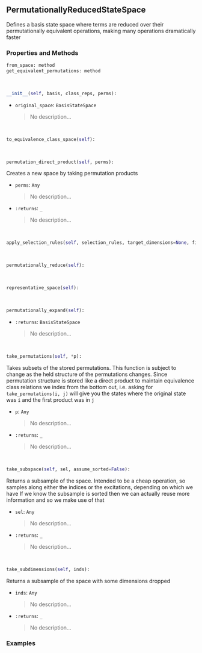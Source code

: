 ## <a id="Psience.BasisReps.StateSpaces.PermutationallyReducedStateSpace">PermutationallyReducedStateSpace</a>
Defines a basis state space where terms are reduced over their
permutationally equivalent operations, making many operations
dramatically faster

### Properties and Methods
```python
from_space: method
get_equivalent_permutations: method
```
<a id="Psience.BasisReps.StateSpaces.PermutationallyReducedStateSpace.__init__" class="docs-object-method">&nbsp;</a>
```python
__init__(self, basis, class_reps, perms): 
```

- `original_space`: `BasisStateSpace`
    >No description...

<a id="Psience.BasisReps.StateSpaces.PermutationallyReducedStateSpace.to_equivalence_class_space" class="docs-object-method">&nbsp;</a>
```python
to_equivalence_class_space(self): 
```

<a id="Psience.BasisReps.StateSpaces.PermutationallyReducedStateSpace.permutation_direct_product" class="docs-object-method">&nbsp;</a>
```python
permutation_direct_product(self, perms): 
```
Creates a new space by taking permutation products
- `perms`: `Any`
    >No description...
- `:returns`: `_`
    >No description...

<a id="Psience.BasisReps.StateSpaces.PermutationallyReducedStateSpace.apply_selection_rules" class="docs-object-method">&nbsp;</a>
```python
apply_selection_rules(self, selection_rules, target_dimensions=None, filter_space=None, parallelizer=None, logger=None, iterations=1, new_state_space_class=None): 
```

<a id="Psience.BasisReps.StateSpaces.PermutationallyReducedStateSpace.permutationally_reduce" class="docs-object-method">&nbsp;</a>
```python
permutationally_reduce(self): 
```

<a id="Psience.BasisReps.StateSpaces.PermutationallyReducedStateSpace.representative_space" class="docs-object-method">&nbsp;</a>
```python
representative_space(self): 
```

<a id="Psience.BasisReps.StateSpaces.PermutationallyReducedStateSpace.permutationally_expand" class="docs-object-method">&nbsp;</a>
```python
permutationally_expand(self): 
```

- `:returns`: `BasisStateSpace`
    >No description...

<a id="Psience.BasisReps.StateSpaces.PermutationallyReducedStateSpace.take_permutations" class="docs-object-method">&nbsp;</a>
```python
take_permutations(self, *p): 
```
Takes subsets of the stored permutations.
        This function is subject to change as the held structure of the permutations
        changes.
        Since permutation structure is stored like a direct product to maintain equivalence
        class relations we index from the bottom out, i.e. asking for `take_permutations(i, j)`
        will give you the states where the original state was `i` and the first product was in `j`
- `p`: `Any`
    >No description...
- `:returns`: `_`
    >No description...

<a id="Psience.BasisReps.StateSpaces.PermutationallyReducedStateSpace.take_subspace" class="docs-object-method">&nbsp;</a>
```python
take_subspace(self, sel, assume_sorted=False): 
```
Returns a subsample of the space.
        Intended to be a cheap operation, so samples
        along either the indices or the excitations, depending
        on which we have
        If we know the subsample is sorted then we can actually reuse more information
        and so we make use of that
- `sel`: `Any`
    >No description...
- `:returns`: `_`
    >No description...

<a id="Psience.BasisReps.StateSpaces.PermutationallyReducedStateSpace.take_subdimensions" class="docs-object-method">&nbsp;</a>
```python
take_subdimensions(self, inds): 
```
Returns a subsample of the space with some dimensions
        dropped
- `inds`: `Any`
    >No description...
- `:returns`: `_`
    >No description...

### Examples


